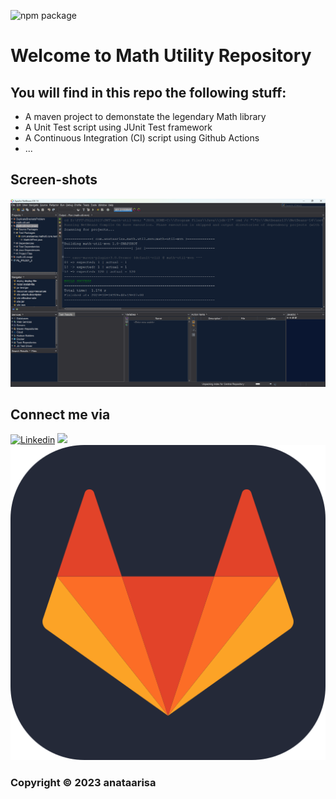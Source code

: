 ![npm package](https://img.shields.io/badge/npm%20package-v1-brightgreen.svg)
# Welcome to Math Utility Repository
## You will find in this repo the following stuff:
- A maven project to demonstate the legendary Math library
- A Unit Test script using JUnit Test framework
- A Continuous Integration (CI) script using Github Actions
- ...

## Screen-shots
<img src="https://github.com/AnataAria/math-util-mvn/blob/main/resourses/code.png?raw=true"/>

## Connect me via
[![Linkedin](https://cdn-icons-png.flaticon.com/512/3536/3536505.png)](https://www.linkedin.com/in/nguy%E1%BB%85n-quang-vinh-980a66265/)
[<img src="https://cdn-icons-png.flaticon.com/512/3536/3536505.png" width = "50px"/>](https://github.com/AnataAria)
[![Gitlab](https://raw.githubusercontent.com/tandpfun/skill-icons/59059d9d1a2c092696dc66e00931cc1181a4ce1f/icons/GitLab-Dark.svg)](https://gitlab.com/AnataAria)
### Copyright ©️ 2023 anataarisa
